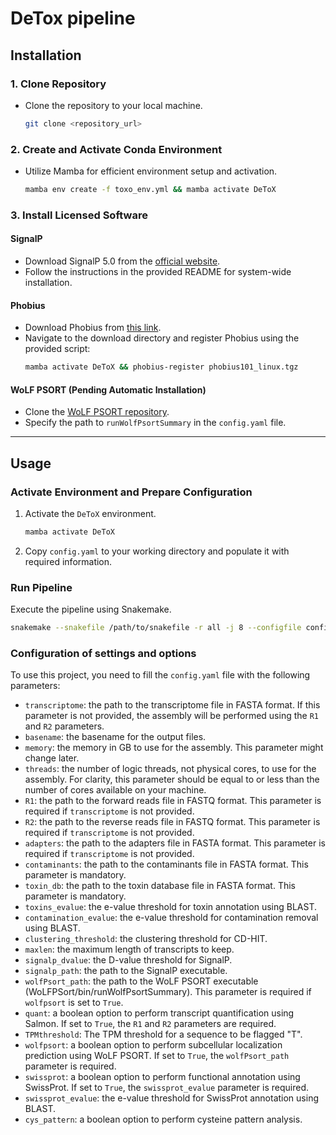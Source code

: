 # DeTox pipeline

## Installation


### 1. Clone Repository
- Clone the repository to your local machine.
  ```bash
  git clone <repository_url>
  ```

### 2. Create and Activate Conda Environment
- Utilize Mamba for efficient environment setup and activation. 
  ```bash
  mamba env create -f toxo_env.yml && mamba activate DeToX
  ```

### 3. Install Licensed Software

#### SignalP
- Download SignalP 5.0 from the [official website](https://services.healthtech.dtu.dk/cgi-bin/sw_request?software=signalp&version=5.0&packageversion=5.0b&platform=Linux).
- Follow the instructions in the provided README for system-wide installation.

#### Phobius
- Download Phobius from [this link](https://phobius.sbc.su.se/data.html).
- Navigate to the download directory and register Phobius using the provided script:
  ```bash
  mamba activate DeToX && phobius-register phobius101_linux.tgz
  ```

#### WoLF PSORT (Pending Automatic Installation)
- Clone the [WoLF PSORT repository](https://github.com/fmaguire/WoLFPSort).
- Specify the path to `runWolfPsortSummary` in the `config.yaml` file.

---

## Usage

### Activate Environment and Prepare Configuration
1. Activate the `DeToX` environment.
   ```bash
   mamba activate DeToX
   ```
2. Copy `config.yaml` to your working directory and populate it with required information.

### Run Pipeline
Execute the pipeline using Snakemake.
```bash
snakemake --snakefile /path/to/snakefile -r all -j 8 --configfile config.yaml
```

### Configuration of settings and options
To use this project, you need to fill the `config.yaml` file with the following parameters:

- `transcriptome`: the path to the transcriptome file in FASTA format. If this parameter is not provided, the assembly will be performed using the `R1` and `R2` parameters.
- `basename`: the basename for the output files.
- `memory`: the memory in GB to use for the assembly. This parameter might change later.
- `threads`: the number of logic threads, not physical cores, to use for the assembly. For clarity, this parameter should be equal to or less than the number of cores available on your machine.
- `R1`: the path to the forward reads file in FASTQ format. This parameter is required if `transcriptome` is not provided.
- `R2`: the path to the reverse reads file in FASTQ format. This parameter is required if `transcriptome` is not provided.
- `adapters`: the path to the adapters file in FASTA format. This parameter is required if `transcriptome` is not provided.
- `contaminants`: the path to the contaminants file in FASTA format. This parameter is mandatory.
- `toxin_db`: the path to the toxin database file in FASTA format. This parameter is mandatory.
- `toxins_evalue`: the e-value threshold for toxin annotation using BLAST.
- `contamination_evalue`: the e-value threshold for contamination removal using BLAST.
- `clustering_threshold`: the clustering threshold for CD-HIT.
- `maxlen`: the maximum length of transcripts to keep.
- `signalp_dvalue`: the D-value threshold for SignalP.
- `signalp_path`: the path to the SignalP executable.
- `wolfPsort_path`: the path to the WoLF PSORT executable (WoLFPSort/bin/runWolfPsortSummary). This parameter is required if `wolfpsort` is set to `True`.
- `quant`: a boolean option to perform transcript quantification using Salmon. If set to `True`, the `R1` and `R2` parameters are required.
- `TPMthreshold`: The TPM threshold for a sequence to be flagged "T".
- `wolfpsort`: a boolean option to perform subcellular localization prediction using WoLF PSORT. If set to `True`, the `wolfPsort_path` parameter is required.
- `swissprot`: a boolean option to perform functional annotation using SwissProt. If set to `True`, the `swissprot_evalue` parameter is required.
- `swissprot_evalue`: the e-value threshold for SwissProt annotation using BLAST.
- `cys_pattern`: a boolean option to perform cysteine pattern analysis.


